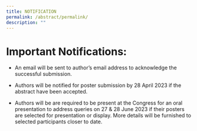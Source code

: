 ```yaml
---
title: NOTIFICATION
permalink: /abstract/permalink/
description: ""
---
```

# Important Notifications:

* An email will be sent to author’s email address to acknowledge the successful submission.

* Authors will be notified for poster submission by 28 April 2023 if the abstract have been accepted.

* Authors will be are required to be present at the Congress for an oral presentation to address queries on 27 & 28 June 2023 if their posters are selected for presentation or display. More details will be furnished to selected participants closer to date.